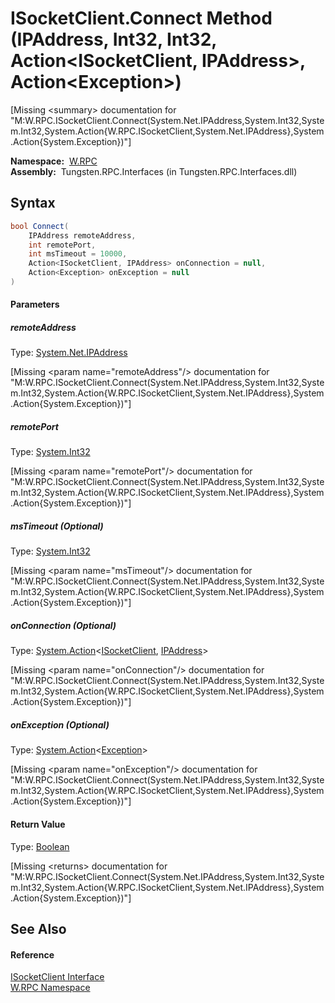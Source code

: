ISocketClient.Connect Method (IPAddress, Int32, Int32, Action&lt;ISocketClient, IPAddress>, Action&lt;Exception>)
=================================================================================================================
  
[Missing &lt;summary> documentation for "M:W.RPC.ISocketClient.Connect(System.Net.IPAddress,System.Int32,System.Int32,System.Action{W.RPC.ISocketClient,System.Net.IPAddress},System.Action{System.Exception})"]


  **Namespace:**  [W.RPC][1]  
  **Assembly:**  Tungsten.RPC.Interfaces (in Tungsten.RPC.Interfaces.dll)

Syntax
------

```csharp
bool Connect(
	IPAddress remoteAddress,
	int remotePort,
	int msTimeout = 10000,
	Action<ISocketClient, IPAddress> onConnection = null,
	Action<Exception> onException = null
)
```

#### Parameters

##### *remoteAddress*
Type: [System.Net.IPAddress][2]  

[Missing &lt;param name="remoteAddress"/> documentation for "M:W.RPC.ISocketClient.Connect(System.Net.IPAddress,System.Int32,System.Int32,System.Action{W.RPC.ISocketClient,System.Net.IPAddress},System.Action{System.Exception})"]


##### *remotePort*
Type: [System.Int32][3]  

[Missing &lt;param name="remotePort"/> documentation for "M:W.RPC.ISocketClient.Connect(System.Net.IPAddress,System.Int32,System.Int32,System.Action{W.RPC.ISocketClient,System.Net.IPAddress},System.Action{System.Exception})"]


##### *msTimeout* (Optional)
Type: [System.Int32][3]  

[Missing &lt;param name="msTimeout"/> documentation for "M:W.RPC.ISocketClient.Connect(System.Net.IPAddress,System.Int32,System.Int32,System.Action{W.RPC.ISocketClient,System.Net.IPAddress},System.Action{System.Exception})"]


##### *onConnection* (Optional)
Type: [System.Action][4]&lt;[ISocketClient][5], [IPAddress][2]>  

[Missing &lt;param name="onConnection"/> documentation for "M:W.RPC.ISocketClient.Connect(System.Net.IPAddress,System.Int32,System.Int32,System.Action{W.RPC.ISocketClient,System.Net.IPAddress},System.Action{System.Exception})"]


##### *onException* (Optional)
Type: [System.Action][6]&lt;[Exception][7]>  

[Missing &lt;param name="onException"/> documentation for "M:W.RPC.ISocketClient.Connect(System.Net.IPAddress,System.Int32,System.Int32,System.Action{W.RPC.ISocketClient,System.Net.IPAddress},System.Action{System.Exception})"]


#### Return Value
Type: [Boolean][8]  

[Missing &lt;returns> documentation for "M:W.RPC.ISocketClient.Connect(System.Net.IPAddress,System.Int32,System.Int32,System.Action{W.RPC.ISocketClient,System.Net.IPAddress},System.Action{System.Exception})"]


See Also
--------

#### Reference
[ISocketClient Interface][5]  
[W.RPC Namespace][1]  

[1]: ../README.md
[2]: http://msdn.microsoft.com/en-us/library/s128tyf6
[3]: http://msdn.microsoft.com/en-us/library/td2s409d
[4]: http://msdn.microsoft.com/en-us/library/bb549311
[5]: README.md
[6]: http://msdn.microsoft.com/en-us/library/018hxwa8
[7]: http://msdn.microsoft.com/en-us/library/c18k6c59
[8]: http://msdn.microsoft.com/en-us/library/a28wyd50
[9]: ../../_icons/Help.png
